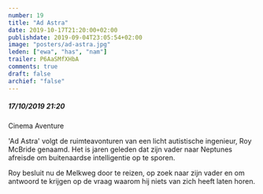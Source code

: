 ```yaml
---
number: 19
title: "Ad Astra"
date: 2019-10-17T21:20:00+02:00
publishdate: 2019-09-04T23:05:54+02:00
image: "posters/ad-astra.jpg"
leden: ["ewa", "has", "nam"]
trailer: P6AaSMfXHbA
comments: true
draft: false
archief: "false"
---
```


##### 17/10/2019 21:20

Cinema Aventure

'Ad Astra' volgt de ruimteavonturen van een licht autistische ingenieur,
Roy McBride genaamd. Het is jaren geleden dat zijn vader naar Neptunes
afreisde om buitenaardse intelligentie op te sporen.
<!--more-->
Roy besluit nu de
Melkweg door te reizen, op zoek naar zijn vader en om antwoord te krijgen
op de vraag waarom hij niets van zich heeft laten horen.
